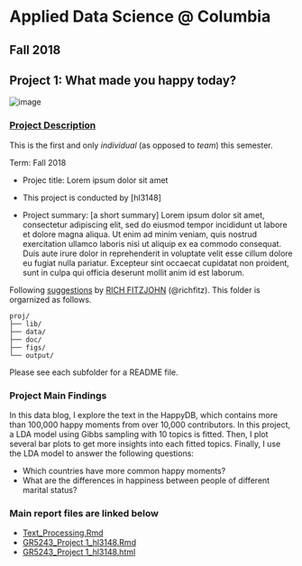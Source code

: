 # Applied Data Science @ Columbia
## Fall 2018
## Project 1: What made you happy today?

![image](figs/title.jpeg)

### [Project Description](doc/)
This is the first and only *individual* (as opposed to *team*) this semester. 

Term: Fall 2018

+ Projec title: Lorem ipsum dolor sit amet
+ This project is conducted by [hl3148]

+ Project summary: [a short summary] Lorem ipsum dolor sit amet, consectetur adipiscing elit, sed do eiusmod tempor incididunt ut labore et dolore magna aliqua. Ut enim ad minim veniam, quis nostrud exercitation ullamco laboris nisi ut aliquip ex ea commodo consequat. Duis aute irure dolor in reprehenderit in voluptate velit esse cillum dolore eu fugiat nulla pariatur. Excepteur sint occaecat cupidatat non proident, sunt in culpa qui officia deserunt mollit anim id est laborum.

Following [suggestions](http://nicercode.github.io/blog/2013-04-05-projects/) by [RICH FITZJOHN](http://nicercode.github.io/about/#Team) (@richfitz). This folder is orgarnized as follows.

```
proj/
├── lib/
├── data/
├── doc/
├── figs/
└── output/
```

Please see each subfolder for a README file.

### Project Main Findings

In this data blog, I explore the text in the HappyDB, which contains more than 100,000 happy moments from over 10,000 contributors. In this project, a LDA model using Gibbs sampling with 10 topics is fitted. Then, I plot several bar plots to get more insights into each fitted topics. Finally, I use the LDA model to answer the following questions:

+ Which countries have more common happy moments? 
+ What are the differences in happiness between people of different marital status?

### Main report files are linked below

+ [Text_Processing.Rmd](doc/)
+ [GR5243_Project 1_hl3148.Rmd](doc/)
+ [GR5243_Project 1_hl3148.html](doc/)








